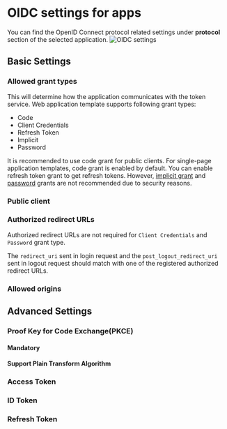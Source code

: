 # OIDC settings for apps

You can find the OpenID Connect protocol related settings under **protocol** section of the selected application. 
  <img :src="$withBase('/assets/img/guides/applications/app-protocol-settings.png')" alt="OIDC settings">
 
## Basic Settings
### Allowed grant types
This will determine how the application communicates with the token service. Web application template supports following grant types:
 - Code
 - Client Credentials
 - Refresh Token
 - Implicit
 - Password   

It is recommended to use code grant for public clients. For single-page application templates, code grant is enabled by default. 
You can enable refresh token grant to get refresh tokens. 
However, [implicit grant](https://datatracker.ietf.org/doc/html/draft-ietf-oauth-security-topics-14#section-2.1.2) and [password](https://datatracker.ietf.org/doc/html/draft-ietf-oauth-security-topics-14#section-2.4) grants are not recommended due to security reasons.

### Public client
<CommonGuide guide='guides/fragments/manage-app/oidc-settings/public-client.md'/>

### Authorized redirect URLs
Authorized redirect URLs are not required for `Client Credentials` and `Password` grant type.

<CommonGuide guide='guides/fragments/manage-app/oidc-settings/authorized-urls.md'/>

The `redirect_uri` sent in <a :href="$withBase('/guides/applications/oidc/integrate-confidential-client/#get-authorization-code')">login</a> request and the `post_logout_redirect_uri` sent in <a :href="$withBase('/guides/applications/oidc/integrate-confidential-client/#logout-the-application')">logout request</a> should match with one of the registered authorized redirect URLs.


### Allowed origins
 <CommonGuide guide='guides/fragments/manage-app/oidc-settings/allowed-origin.md'/>
 
## Advanced Settings
### Proof Key for Code Exchange(PKCE)

#### Mandatory 
 <CommonGuide guide='guides/fragments/manage-app/oidc-settings/pkce-mandatory.md'/>

#### Support Plain Transform Algorithm
 <CommonGuide guide='guides/fragments/manage-app/oidc-settings/pkce-plain-text.md'/>

### Access Token
  <CommonGuide guide='guides/fragments/manage-app/oidc-settings/access-token.md'/>

### ID Token
 <CommonGuide guide='guides/fragments/manage-app/oidc-settings/id-token.md'/>

### Refresh Token
 <CommonGuide guide='guides/fragments/manage-app/oidc-settings/refresh-token.md'/>
